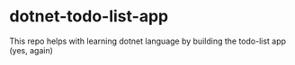 # dotnet-todo-list-app
This repo helps with learning dotnet language by building the todo-list app (yes, again)
